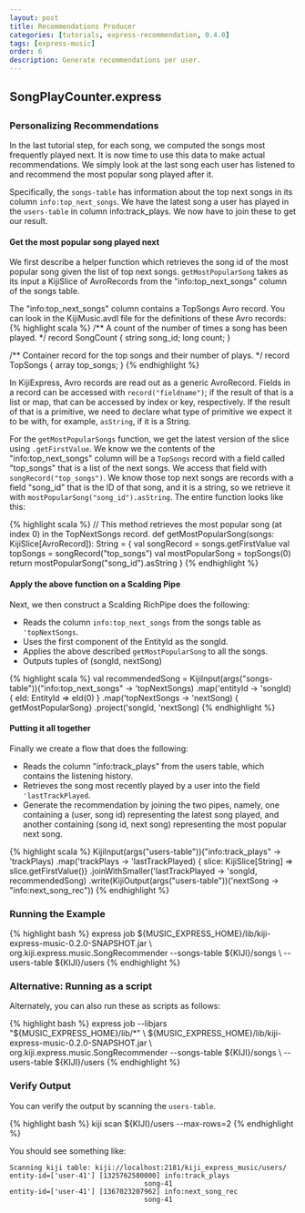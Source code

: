 ```yaml
---
layout: post
title: Recommendations Producer
categories: [tutorials, express-recommendation, 0.4.0]
tags: [express-music]
order: 6
description: Generate recommendations per user.
---
```


<div id="accordion-container">
  <h2 class="accordion-header"> SongPlayCounter.express </h2>
  <div class="accordion-content">
    <script src="http://gist-it.appspot.com/github/kijiproject/kiji-express-music/raw/kiji-express-music-0.4.0/src/main/scala/org/kiji/express/music/SongRecommender.scala"> </script>
  </div>
</div>

<h3 style="margin-top:0px;padding-top:10px;">Personalizing Recommendations</h3>

In the last tutorial step, for each song, we computed the songs most frequently played next. It is now time
to use this data to make actual recommendations. We simply look at the last song each user has listened
to and recommend the most popular song played after it.

Specifically, the `songs-table` has information about the top next songs in its column
`info:top_next_songs`. We have the latest song a user has played in the `users-table` in column info:track_plays.
We now have to join these to get our result.

#### Get the most popular song played next

We first describe a helper function which retrieves the song id of the most popular song given the list of top
next songs. `getMostPopularSong` takes as its input a KijiSlice of AvroRecords from the "info:top_next_songs"
column of the songs table.

The "info:top_next_songs" column contains a TopSongs Avro record.  You can look in the KijiMusic.avdl file for
the definitions of these Avro records:
{% highlight scala %}
  /** A count of the number of times a song has been played. */
  record SongCount {
    string song_id;
    long count;
  }

  /** Container record for the top songs and their number of plays. */
  record TopSongs {
     array<SongCount> top_songs;
  }
{% endhighlight %}

In KijiExpress, Avro records are read out as a generic AvroRecord.  Fields in a record can
be accessed with `record("fieldname")`; if the result of that is a list or map, that can be
accessed by index or key, respectively.  If the result of that is a primitive, we need to declare
what type of primitive we expect it to be with, for example, `asString`, if it is a String.


For the `getMostPopularSongs` function, we get the latest version of the slice using
`.getFirstValue`.  We know we the contents of the "info:top_next_songs" column
will be a `TopSongs` record with a field called "top_songs" that is a list of the next songs.  We
access that field with `songRecord("top_songs")`.  We know those top next songs are records with
a field "song_id" that is the ID of that song, and it is a string, so we retrieve it with
`mostPopularSong("song_id").asString`.  The entire function looks like this:

{% highlight scala %}
  // This method retrieves the most popular song (at index 0) in the TopNextSongs record.
  def getMostPopularSong(songs: KijiSlice[AvroRecord]): String = {
    val songRecord = songs.getFirstValue
    val topSongs = songRecord("top_songs")
    val mostPopularSong = topSongs(0)
    return mostPopularSong("song_id").asString
  }
{% endhighlight %}

#### Apply the above function on a Scalding Pipe

Next, we then construct a Scalding RichPipe does the following:

* Reads the column `info:top_next_songs` from the songs table as `'topNextSongs`.
* Uses the first component of the EntityId as the songId.
* Applies the above described `getMostPopularSong` to all the songs.
* Outputs tuples of (songId, nextSong)

{% highlight scala %}
  val recommendedSong = KijiInput(args("songs-table"))("info:top_next_songs" -> 'topNextSongs)
    .map('entityId -> 'songId) { eId: EntityId => eId(0) }
    .map('topNextSongs -> 'nextSong) { getMostPopularSong}
    .project('songId, 'nextSong)
{% endhighlight %}

#### Putting it all together

Finally we create a flow that does the following:

* Reads the column "info:track_plays" from the users table, which contains the listening history.
* Retrieves the song most recently played by a user into the field `'lastTrackPlayed`.
* Generate the recommendation by joining the two pipes, namely, one containing a (user, song id)
representing the latest song played, and another containing (song id, next song) representing the
most popular next song.

{% highlight scala %}
  KijiInput(args("users-table"))("info:track_plays" -> 'trackPlays)
      .map('trackPlays -> 'lastTrackPlayed) {
           slice: KijiSlice[String] => slice.getFirstValue()}
      .joinWithSmaller('lastTrackPlayed -> 'songId, recommendedSong)
      .write(KijiOutput(args("users-table"))('nextSong -> "info:next_song_rec"))
{% endhighlight %}

### Running the Example

<div class="userinput">
{% highlight bash %}
express job ${MUSIC_EXPRESS_HOME}/lib/kiji-express-music-0.2.0-SNAPSHOT.jar \
    org.kiji.express.music.SongRecommender --songs-table ${KIJI}/songs \
    --users-table ${KIJI}/users
{% endhighlight %}
</div>

### Alternative: Running as a script

Alternately, you can also run these as scripts as follows:

<div class="userinput">
{% highlight bash %}
express job --libjars "${MUSIC_EXPRESS_HOME}/lib/*" \
    ${MUSIC_EXPRESS_HOME}/lib/kiji-express-music-0.2.0-SNAPSHOT.jar \
    org.kiji.express.music.SongRecommender --songs-table ${KIJI}/songs \
    --users-table ${KIJI}/users
{% endhighlight %}
</div>

### Verify Output

You can verify the output by scanning the `users-table`.

<div class="userinput">
{% highlight bash %}
kiji scan ${KIJI}/users --max-rows=2
{% endhighlight %}
</div>

You should see something like:

    Scanning kiji table: kiji://localhost:2181/kiji_express_music/users/
    entity-id=['user-41'] [1325762580000] info:track_plays
                                     song-41
    entity-id=['user-41'] [1367023207962] info:next_song_rec
                                     song-41


